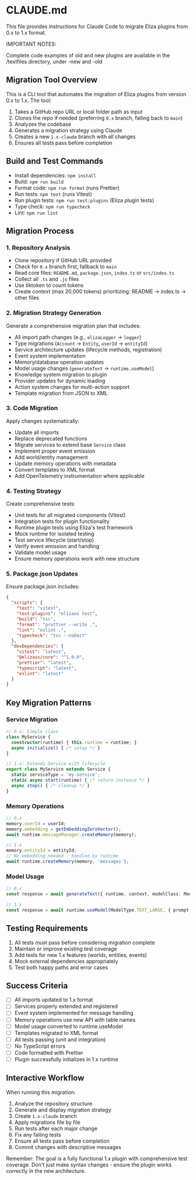 # CLAUDE.md

This file provides instructions for Claude Code to migrate Eliza plugins from 0.x to 1.x format.

IMPORTANT NOTES:

Complete code examples of old and new plugins are available in the /textfiles directory, under <pluginname>-new and <pluginname>-old

## Migration Tool Overview

This is a CLI tool that automates the migration of Eliza plugins from version 0.x to 1.x. The tool:
1. Takes a GitHub repo URL or local folder path as input
2. Clones the repo if needed (preferring `0.x` branch, falling back to `main`)
3. Analyzes the codebase
4. Generates a migration strategy using Claude
5. Creates a new `1.x-claude` branch with all changes
6. Ensures all tests pass before completion

## Build and Test Commands
- Install dependencies: `npm install`
- Build: `npm run build`
- Format code: `npm run format` (runs Prettier)
- Run tests: `npm test` (runs Vitest)
- Run plugin tests: `npm run test:plugins` (Eliza plugin tests)
- Type check: `npm run typecheck`
- Lint: `npm run lint`

## Migration Process

### 1. Repository Analysis
- Clone repository if GitHub URL provided
- Check for `0.x` branch first, fallback to `main`
- Read core files: `README.md`, `package.json`, `index.ts` or `src/index.ts`
- Collect all `.ts` and `.js` files
- Use tiktoken to count tokens
- Create context (max 20,000 tokens) prioritizing: README → index.ts → other files

### 2. Migration Strategy Generation
Generate a comprehensive migration plan that includes:
- All import path changes (e.g., `elizaLogger` → `logger`)
- Type migrations (`Account` → `Entity`, `userId` → `entityId`)
- Service architecture updates (lifecycle methods, registration)
- Event system implementation
- Memory/database operation updates
- Model usage changes (`generateText` → `runtime.useModel`)
- Knowledge system migration to plugin
- Provider updates for dynamic loading
- Action system changes for multi-action support
- Template migration from JSON to XML

### 3. Code Migration
Apply changes systematically:
- Update all imports
- Replace deprecated functions
- Migrate services to extend base `Service` class
- Implement proper event emission
- Add world/entity management
- Update memory operations with metadata
- Convert templates to XML format
- Add OpenTelemetry instrumentation where applicable

### 4. Testing Strategy
Create comprehensive tests:
- Unit tests for all migrated components (Vitest)
- Integration tests for plugin functionality
- Runtime plugin tests using Eliza's test framework
- Mock runtime for isolated testing
- Test service lifecycle (start/stop)
- Verify event emission and handling
- Validate model usage
- Ensure memory operations work with new structure

### 5. Package.json Updates
Ensure package.json includes:
```json
{
  "scripts": {
    "test": "vitest",
    "test:plugins": "elizaos test",
    "build": "tsc",
    "format": "prettier --write .",
    "lint": "eslint .",
    "typecheck": "tsc --noEmit"
  },
  "devDependencies": {
    "vitest": "latest",
    "@elizaos/core": "^1.0.0",
    "prettier": "latest",
    "typescript": "latest",
    "eslint": "latest"
  }
}
```

## Key Migration Patterns

### Service Migration
```typescript
// 0.x: Simple class
class MyService {
  constructor(runtime) { this.runtime = runtime; }
  async initialize() { /* setup */ }
}

// 1.x: Extends Service with lifecycle
export class MyService extends Service {
  static serviceType = 'my-service';
  static async start(runtime) { /* return instance */ }
  async stop() { /* cleanup */ }
}
```

### Memory Operations
```typescript
// 0.x
memory.userId = userId;
memory.embedding = getEmbeddingZeroVector();
await runtime.messageManager.createMemory(memory);

// 1.x
memory.entityId = entityId;
// No embedding needed - handled by runtime
await runtime.createMemory(memory, 'messages');
```

### Model Usage
```typescript
// 0.x
const response = await generateText({ runtime, context, modelClass: ModelClass.LARGE });

// 1.x
const response = await runtime.useModel(ModelType.TEXT_LARGE, { prompt: context });
```

## Testing Requirements
1. All tests must pass before considering migration complete
2. Maintain or improve existing test coverage
3. Add tests for new 1.x features (worlds, entities, events)
4. Mock external dependencies appropriately
5. Test both happy paths and error cases

## Success Criteria
- [ ] All imports updated to 1.x format
- [ ] Services properly extended and registered
- [ ] Event system implemented for message handling
- [ ] Memory operations use new API with table names
- [ ] Model usage converted to runtime.useModel
- [ ] Templates migrated to XML format
- [ ] All tests passing (unit and integration)
- [ ] No TypeScript errors
- [ ] Code formatted with Prettier
- [ ] Plugin successfully initializes in 1.x runtime

## Interactive Workflow
When running this migration:
1. Analyze the repository structure
2. Generate and display migration strategy
3. Create `1.x-claude` branch
4. Apply migrations file by file
5. Run tests after each major change
6. Fix any failing tests
7. Ensure all tests pass before completion
8. Commit changes with descriptive messages

Remember: The goal is a fully functional 1.x plugin with comprehensive test coverage. Don't just make syntax changes - ensure the plugin works correctly in the new architecture.